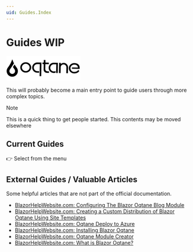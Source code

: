 ```yaml
---
uid: Guides.Index
---
```


# Guides WIP

![Oqtane Rocks!](../assets/logo.png)

This will probably become a main entry point to guide users through more complex topics.

> [!NOTE]
> This is a quick thing to get people started.
> This contents may be moved elsewhere

## Current Guides

👉 Select from the menu

## External Guides / Valuable Articles

Some helpful articles that are not part of the official documentation.

* [BlazorHelpWebsite.com: Configuring The Blazor Oqtane Blog Module](https://blazorhelpwebsite.com/ViewBlogPost/15)
* [BlazorHelpWebsite.com: Creating a Custom Distribution of Blazor Oqtane Using Site Templates](https://blazorhelpwebsite.com/ViewBlogPost/41)
* [BlazorHelpWebsite.com: Oqtane Deploy to Azure](https://blazorhelpwebsite.com/ViewBlogPost/40)
* [BlazorHelpWebsite.com: Installing Blazor Oqtane](https://blazorhelpwebsite.com/ViewBlogPost/1)
* [BlazorHelpWebsite.com: Oqtane Module Creator](https://blazorhelpwebsite.com/ViewBlogPost/4)
* [BlazorHelpWebsite.com: What is Blazor Oqtane?](https://blazorhelpwebsite.com/ViewBlogPost/16)
